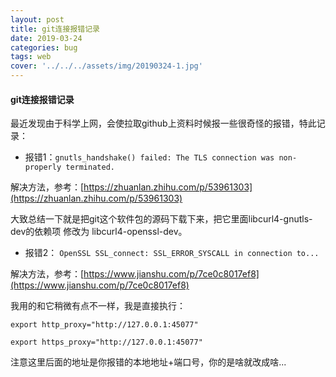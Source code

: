 ```yaml
---
layout: post
title: git连接报错记录
date: 2019-03-24
categories: bug
tags: web
cover: '../../../assets/img/20190324-1.jpg'
---
```


#### git连接报错记录

最近发现由于科学上网，会使拉取github上资料时候报一些很奇怪的报错，特此记录：

+ 报错1：`gnutls_handshake() failed: The TLS connection was non-properly terminated.`

解决方法，参考：[https://zhuanlan.zhihu.com/p/53961303](https://zhuanlan.zhihu.com/p/53961303)

大致总结一下就是把git这个软件包的源码下载下来，把它里面libcurl4-gnutls-dev的依赖项 修改为 libcurl4-openssl-dev。

+ 报错2： `OpenSSL SSL_connect: SSL_ERROR_SYSCALL in connection to...`

解决方法，参考：[https://www.jianshu.com/p/7ce0c8017ef8](https://www.jianshu.com/p/7ce0c8017ef8)

我用的和它稍微有点不一样，我是直接执行：

`export http_proxy="http://127.0.0.1:45077"`

`export https_proxy="http://127.0.0.1:45077"`

注意这里后面的地址是你报错的本地地址+端口号，你的是啥就改成啥...